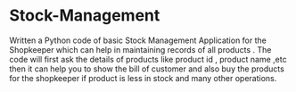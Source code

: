 # Stock-Management
Written a Python code of basic Stock Management Application for the Shopkeeper which can help in maintaining records of all products . The code will first ask the details of products like product id , product name ,etc then it can help you to show the bill of customer and also buy the products for the shopkeeper if product is less in stock and many other operations.

